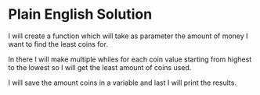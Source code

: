 # Plain English Solution

I will create a function which will take as parameter the amount of money I want to find the least coins for.

In there I will make multiple whiles for each coin value starting from highest to the lowest so I will get the least amount of coins used.

I will save the amount coins in a variable and last I will print the results.
